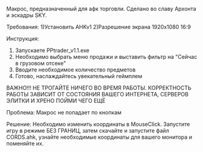 Макрос, предназначенный для афк торговли. Сделано во славу Архонта и эскадры SKY. 

Требования:
1)Установить AHKv1
2)Разрешение экрана 1920x1080 16:9

Инструкция:
1) Запускаете PPtrader_v1.1.exe
2) Необходимо выбрать меню продажи и выставить фильтр на "Сейчас в грузовом отсеке"
3) Вводите необходимое количество предметов
4) Готово, наслаждайтесь увекательный геймплем

ВАЖНО!!! НЕ ТРОГАЙТЕ НИЧЕГО ВО ВРЕМЯ РАБОТЫ. КОРРЕКТНОСТЬ РАБОТЫ ЗАВИСИТ ОТ СОСТОЯНИЯ ВАШЕГО ИНТЕРНЕТА, СЕРВЕРОВ ЭЛИТКИ И ХРЕНО ПОЙМИ ЧЕГО ЕЩЁ

Проблема:
Макрос не попадает по кнопкам

Решение: 
Необходимо изменить координаты в MouseClick. Запустите игру в режиме БЕЗ ГРАНИЦ, затем скачайте и запустите файл CORDS.ahk, узнайте необходимые координаты для вашего монитора и поменяйте их.
